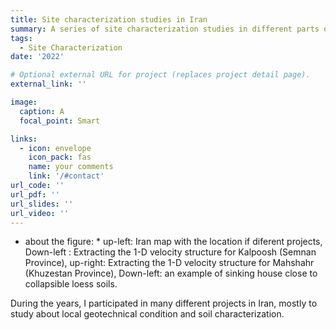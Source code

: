 ```yaml
---
title: Site characterization studies in Iran
summary: A series of site characterization studies in different parts of Iran
tags:
  - Site Characterization
date: '2022'

# Optional external URL for project (replaces project detail page).
external_link: ''

image:
  caption: A
  focal_point: Smart

links:
  - icon: envelope
    icon_pack: fas
    name: your comments
    link: '/#contact'
url_code: ''
url_pdf: ''
url_slides: ''
url_video: ''
---
```

* about the figure: * up-left: Iran map with the location if diferent projects, Down-left : Extracting the 1-D velocity structure for Kalpoosh (Semnan Province), up-right: Extracting the 1-D velocity structure for Mahshahr (Khuzestan Province), Down-left: an example of sinking house close to collapsible loess soils.

During the years, I participated in many different projects in Iran, mostly to study about local geotechnical condition and soil characterization. 